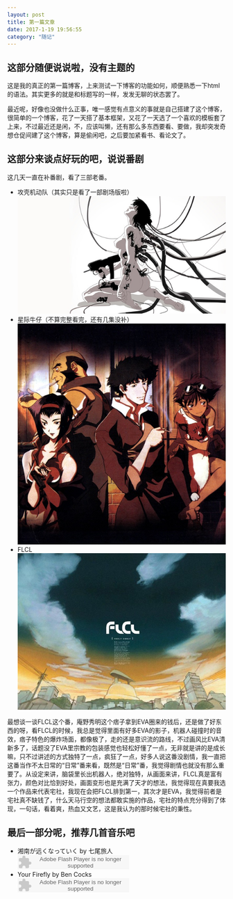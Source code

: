 ```yaml
---
layout: post
title: 第一篇文章
date: 2017-1-19 19:56:55
category: "随记"
---
```

<h2>这部分随便说说啦，没有主题的</h2>
<p>这是我的真正的第一篇博客，上来测试一下博客的功能如何，顺便熟悉一下html的语法。其实更多的就是和标题写的一样，发发无聊的状态罢了。</p>

<p>最近呢，好像也没做什么正事，唯一感觉有点意义的事就是自己搭建了这个博客，很简单的一个博客，花了一天搭了基本框架，又花了一天选了一个喜欢的模板套了上来，不过最近还是闲，不，应该叫懒，还有那么多东西要看、要做，我却突发奇想仓促间建了这个博客，算是偷闲吧，之后要加紧看书、看论文了。</p>

<h2>这部分来谈点好玩的吧，说说番剧</h2>
<p>这几天一直在补番剧，看了三部老番。</p>
<ul>
	<li>攻壳机动队（其实只是看了一部剧场版啦）</li>
	<img src="https://raw.githubusercontent.com/longlongman/blog/gh-pages/images/writing/ghost_in_shell.jpg" alt="sorry, can't find the picture!">
	<li>星际牛仔（不算完整看完，还有几集没补）</li>
	<img src="https://raw.githubusercontent.com/longlongman/blog/gh-pages/images/writing/cowboy.jpg" alt="sorry, can't find the picture!">
	<li>FLCL</li>
	<img src="https://raw.githubusercontent.com/longlongman/blog/gh-pages/images/writing/flcl.jpg" alt="sorry, can't find the picture!">
</ul>
<p>最想谈一谈FLCL这个番，庵野秀明这个痞子拿到EVA圈来的钱后，还是做了好东西的呀，看FLCL的时候，我总是觉得里面有好多EVA的影子，机器人碰撞时的音效，痞子特色的爆炸场面，都像极了，走的还是意识流的路线，不过画风比EVA清新多了，话题没了EVA里宗教的包装感觉也轻松好懂了一点，无非就是讲的是成长嘛，只不过讲述的方式独特了一点，疯狂了一点，好多人说这番没剧情，我一直把这番当作不太日常的“日常”番来看，既然是“日常”番，我觉得剧情也就没有那么重要了。从设定来讲，脑袋里长出机器人，绝对独特，从画面来讲，FLCL真是富有张力，颜色对比恰到好处，画面变形也是充满了天才的想法，我觉得现在真要我选一个作品来代表宅社，我现在会把FLCL排到第一，其次才是EVA，我觉得前者是宅社真不缺钱了，什么天马行空的想法都敢实施的作品，宅社的特点充分得到了体现，一句话，看着爽，热血又文艺，这是我认为的那时候宅社的秉性。</p>

<h2>最后一部分呢，推荐几首音乐吧</h2>
<ul>
	<li>
		湘南が远くなっていく by 七尾旅人<br>
		<embed src="https://www.xiami.com/widget/0_1771205824/singlePlayer.swf" type="application/x-shockwave-flash" width="257" height="33" wmode="transparent"></li>
	<li>Your Firefly by Ben Cocks<br>
		<embed src="https://www.xiami.com/widget/0_1770306798/singlePlayer.swf" type="application/x-shockwave-flash" width="257" height="33" wmode="transparent"></li>
</ul>